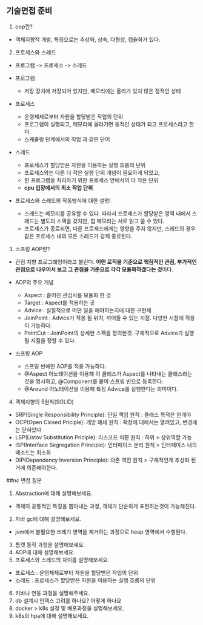 ## 기술면접 준비
1. oop란?
- 객체지향적 개발, 특징으로는 추상화, 상속, 다형성, 캡슐화가 있다.

2. 프로세스와 스레드
- 프로그램 -> 프로세스 -> 스레드
- 프로그램
  - 저장 장치에 저장되어 있지만, 메모리에는 올라가 있지 않은 정적인 상태
- 프로세스
  - 운영체제로부터 자원을 할당받은 작업의 단위
  - 프로그램이 실행되고, 메모리에 올라가면 동적인 상태가 되고 프로세스라고 한다.
  - 스케줄링 단계에서의 작업 과 같은 단어
- 스레드
  - 프로세스가 할당받은 자원을 이용하는 실행 흐름의 단위
  - 프로세스와는 다른 더 작은 실행 단위 개념이 필요하게 되었고,
  - 한 프로그램을 처리하기 위한 프로세스 안에서의 더 작은 단위
  - <b>cpu 입장에서의 최소 작업 단위</b>

- 프로세스와 스레드의 작동방식에 대한 설명!
  - 스레드는 메모리를 공유할 수 있다.
  따라서 프로세스가 할당받은 영역 내에서 스레드는 별도의 스택을 갖지만, 힙 메모리는 서로 읽고 쓸 수 있다.
  - 프로세스가 종료되면, 다른 프로세스에게는 영향을 주지 않지만, 스레드의 경우 같은 프로세스 내의 모든 스레드가 강제 종료된다.

3. 스프링 AOP란?
- 관점 지향 프로그래밍이라고 불린다. <b> 어떤 로직을 기준으로 핵짐적인 관점, 부가적인 관점으로 나우어서 보고 그 관점을 기준으로 각각 모듈화하겠다는 것</b>이다.

- AOP의 주요 개념
  - Aspect : 흩어진 관심사를 모듈화 한 것
  - Target : Aspect를 적용하는 곳
  - Advice : 실질적으로 어떤 일을 해야하는지에 대한 구현체
  - JoinPoint : Advice가 적용 될 위치, 끼어들 수 있는 지점. 다양한 시점에 적용이 가능하다.
  - PointCut : JoinPoint의 상세한 스펙을 정의한것. 구체적으로 Advice가 실행될 지점을 정할 수 있다.

- 스프링 AOP
  - 스프링 빈에만 AOP를 적용 가능하다.
  - @Aspect 어노테이션을 이용해 이 클레스가 Aspect를 나타내는 클래스라는 것을 명시하고, @Component를 붙여 스프링 빈으로 등록한다.
  - @Around 어노테이션을 이용해 특정 Advice를 실행한다는 의미이다.

4. 객체지향의 5원칙(SOLID) 
- SRP(Single Responsibility Principle): 단일 책임 원칙 : 클래스 목적은 한개야
- OCP(Open Closed Priciple): 개방 폐쇄 원칙 : 확장에 대해서는 열려있고, 변경에는 닫혀있다
- LSP(Listov Substitution Priciple): 리스코프 치환 원칙 : 하위 > 상위역할 가능
- ISP(Interface Segregation Principle): 인터페이스 분리 원칙 > 인터페이스 내의 메소드는 최소화
- DIP(Dependency Inversion Principle): 의존 역전 원칙 > 구체적인게 추상화 된거에 의존해야한다.

##nc 면접 질문

1. Abstraction에 대해 설명해보세요.
- 객체의 공통적인 특징을 뽑아내는 과정, 객체가 단순하게 표현하는것이 가능해진다.
2. 자바 gc에 대해 설명해보세요.
- jvm에서 불필요한 쓰레기 영역을 제거하는 과정으로 heap 영역에서 수행된다.
3. 톰캣 동작 과정을 설명해보세요.
4. AOP에 대해 설명해보세요.
5. 프로세스와 스레드의 차이를 설명해보세요.
- 프로세스 : 운영체제로부터 자원을 할당받은 작업의 단위
- 스레드 : 프로세스가 할당받은 자원을 이용하는 실행 흐름의 단위
6. 키바나 연동 과정을 설명해주세요.
7. db 설계시 인덱스 고려를 하나요? 어떻게 하나요
8. docker > k8s 설정 및 배포과정을 설명해보세요.
9. k8s의 hpa에 대해 설명해보세요.

